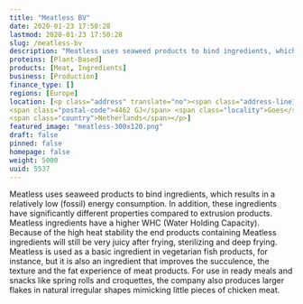 ```yaml
---
title: "Meatless BV"
date: 2020-01-23 17:50:28
lastmod: 2020-01-23 17:50:28
slug: /meatless-bv
description: "Meatless uses seaweed products to bind ingredients, which results in a relatively low (fossil) energy consumption. In addition, these ingredients have significantly different properties compared to extrusion products. Meatless ingredients have a higher WHC (Water Holding Capacity). Because of the high heat stability the end products containing Meatless ingredients will still be very juicy after frying, sterilizing and deep frying."
proteins: [Plant-Based]
products: [Meat, Ingredients]
business: [Production]
finance_type: []
regions: [Europe]
location: [<p class="address" translate="no"><span class="address-line1">Gebroeders Spykerstraat</span><br>
<span class="postal-code">4462 GJ</span> <span class="locality">Goes</span><br>
<span class="country">Netherlands</span></p>]
featured_image: "meatless-300x120.png"
draft: false
pinned: false
homepage: false
weight: 5000
uuid: 5537
---
```

<p>Meatless uses seaweed products to bind ingredients, which results in a relatively low (fossil) energy consumption. In addition, these ingredients have significantly different properties compared to extrusion products. Meatless ingredients have a higher WHC (Water Holding Capacity). Because of the high heat stability the end products containing Meatless ingredients will still be very juicy after frying, sterilizing and deep frying. Meatless is used as a basic ingredient in vegetarian fish products, for instance, but it is also an ingredient that improves the succulence, the texture and the fat experience of meat products. For use in ready meals and snacks like spring rolls and croquettes, the company also produces larger flakes in natural irregular shapes mimicking little pieces of chicken meat.</p>
